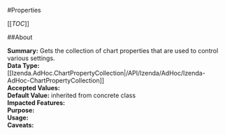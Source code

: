 #Properties

[[_TOC_]]

##About

**Summary:**  Gets the collection of chart properties that are used to control various settings.   
**Data Type:** [[Izenda.AdHoc.ChartPropertyCollection|/API/Izenda/AdHoc/Izenda-AdHoc-ChartPropertyCollection]]  
**Accepted Values:**   
**Default Value:** inherited from concrete class  
**Impacted Features:**   
**Purpose:**   
**Usage:**   
**Caveats:**   


